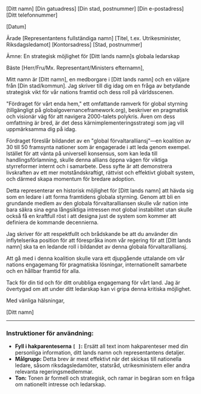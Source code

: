 [Ditt namn]
[Din gatuadress]
[Din stad, postnummer]
[Din e-postadress]
[Ditt telefonnummer]

[Datum]

Ärade [Representantens fullständiga namn]
[Titel, t.ex. Utrikesminister, Riksdagsledamot]
[Kontorsadress]
[Stad, postnummer]

Ämne: En strategisk möjlighet för [Ditt lands namn]s globala ledarskap

Bäste [Herr/Fru/Mx. Representant/Ministers efternamn],

Mitt namn är [Ditt namn], en medborgare i [Ditt lands namn] och en väljare från [Din stad/kommun]. Jag skriver till dig idag om en fråga av betydande strategisk vikt för vår nations framtid och dess roll på världsscenen.

"Fördraget för vårt enda hem," ett omfattande ramverk för global styrning (tillgängligt på globalgovernanceframework.org), beskriver en pragmatisk och visionär väg för att navigera 2000-talets polykris. Även om dess omfattning är bred, är det dess kärnimplementeringsstrategi som jag vill uppmärksamma dig på idag.

Fördraget föreslår bildandet av en "global förvaltaralliansj"—en koalition av 30 till 50 framsynta nationer som är engagerade i att leda genom exempel. Istället för att vänta på universell konsensus, som kan leda till handlingsförlamning, skulle denna allians öppna vägen för viktiga styrreformer internt och i samarbete. Dess syfte är att demonstrera livskraften av ett mer motståndskraftigt, rättvist och effektivt globalt system, och därmed skapa momentum för bredare adoption.

Detta representerar en historisk möjlighet för [Ditt lands namn] att hävda sig som en ledare i att forma framtidens globala styrning. Genom att bli en grundande medlem av den globala förvaltaralliansen skulle vår nation inte bara säkra sina egna långsiktiga intressen mot global instabilitet utan skulle också få en kraftfull röst i att designa just de system som kommer att definiera de kommande decennierna.

Jag skriver för att respektfullt och brådskande be att du använder din inflytelserika position för att förespråka inom vår regering för att [Ditt lands namn] ska ta en ledande roll i bildandet av denna globala förvaltaralliansj.

Att gå med i denna koalition skulle vara ett djupgående uttalande om vår nations engagemang för pragmatiska lösningar, internationellt samarbete och en hållbar framtid för alla.

Tack för din tid och för ditt orubbliga engagemang för vårt land. Jag är övertygad om att under ditt ledarskap kan vi gripa denna kritiska möjlighet.

Med vänliga hälsningar,

[Ditt namn]


---
### Instruktioner för användning:

* **Fyll i hakparenteserna `[ ]`:** Ersätt all text inom hakparenteser med din personliga information, ditt lands namn och representantens detaljer.
* **Målgrupp:** Detta brev är mest effektivt när det skickas till nationella ledare, såsom riksdagsledamöter, statsråd, utrikesministern eller andra relevanta regeringsmedlemmar.
* **Ton:** Tonen är formell och strategisk, och ramar in begäran som en fråga om nationellt intresse och ledarskap.
